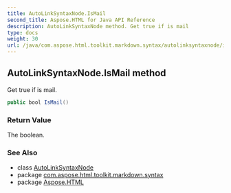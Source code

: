 ```yaml
---
title: AutoLinkSyntaxNode.IsMail
second_title: Aspose.HTML for Java API Reference
description: AutoLinkSyntaxNode method. Get true if is mail
type: docs
weight: 30
url: /java/com.aspose.html.toolkit.markdown.syntax/autolinksyntaxnode/ismail/
---
```

## AutoLinkSyntaxNode.IsMail method

Get true if is mail.

```java
public bool IsMail()
```

### Return Value

The boolean.

### See Also

* class [AutoLinkSyntaxNode](../)
* package [com.aspose.html.toolkit.markdown.syntax](../../autolinksyntaxnode/)
* package [Aspose.HTML](../../../)
